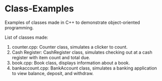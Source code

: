 # Class-Examples
Examples of classes made in C++ to demonstrate object-oriented programming.

List of classes made:
1. counter.cpp: Counter class, simulates a clicker to count.
2. Cash Register: CashRegister class, simulates checking out at a cash register with item count and total due.
3. book.cpp: Book class, displays information about a book.
4. bankaccount.cpp: BankAccount class, simulates a banking application to view balance, deposit, and withdraw.
